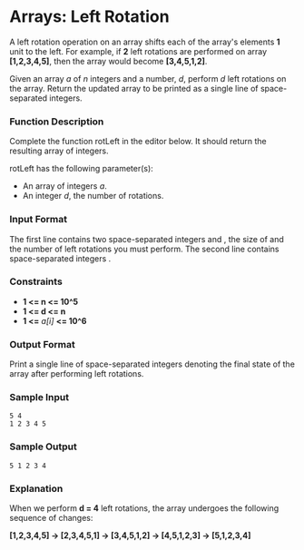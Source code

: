 # Arrays: Left Rotation

A left rotation operation on an array shifts each of the array's elements **1** unit to the left. For example, if **2** left rotations are performed on array **[1,2,3,4,5]**, then the array would become **[3,4,5,1,2]**.

Given an array *a* of *n* integers and a number, *d*, perform *d* left rotations on the array. Return the updated array to be printed as a single line of space-separated integers.

### Function Description

Complete the function rotLeft in the editor below. It should return the resulting array of integers.

rotLeft has the following parameter(s):

* An array of integers *a*.
* An integer *d*, the number of rotations.

### Input Format

The first line contains two space-separated integers  and , the size of  and the number of left rotations you must perform. 
The second line contains  space-separated integers .

### Constraints

* **1 <= n <= 10^5**
* **1 <= d <= n**
* **1 <=** *a[i]* **<= 10^6**

### Output Format 

Print a single line of  space-separated integers denoting the final state of the array after performing  left rotations.

### Sample Input

```
5 4
1 2 3 4 5
```

### Sample Output

```
5 1 2 3 4
```

### Explanation

When we perform **d = 4** left rotations, the array undergoes the following sequence of changes:

**[1,2,3,4,5] -> [2,3,4,5,1] -> [3,4,5,1,2] -> [4,5,1,2,3] -> [5,1,2,3,4]**

